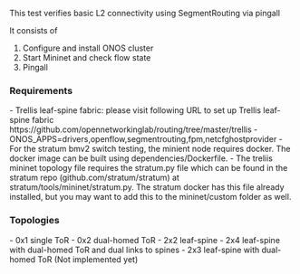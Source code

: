 This test verifies basic L2 connectivity using SegmentRouting via pingall

It consists of

1) Configure and install ONOS cluster
2) Start Mininet and check flow state
3) Pingall

<h3>Requirements</h3>
 - Trellis leaf-spine fabric: please visit following URL to set up Trellis leaf-spine fabric
 https://github.com/opennetworkinglab/routing/tree/master/trellis
 - ONOS_APPS=drivers,openflow,segmentrouting,fpm,netcfghostprovider
 - For the stratum bmv2 switch testing, the minient node requires docker. The docker image
 can be built using dependencies/Dockerfile.
 - The treliis mininet topology file requires the stratum.py file which can be found in the
 stratum repo (github.com/stratum/stratum) at stratum/tools/mininet/stratum.py.
 The stratum docker has this file already installed, but you may want to add this
 to the mininet/custom folder as well.

<h3>Topologies</h3>
- 0x1 single ToR
- 0x2 dual-homed ToR
- 2x2 leaf-spine
- 2x4 leaf-spine with dual-homed ToR and dual links to spines
- 2x3 leaf-spine with dual-homed ToR (Not implemented yet)
